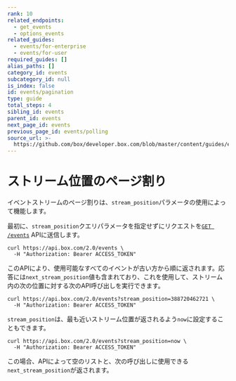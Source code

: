 ```yaml
---
rank: 10
related_endpoints:
  - get_events
  - options_events
related_guides:
  - events/for-enterprise
  - events/for-user
required_guides: []
alias_paths: []
category_id: events
subcategory_id: null
is_index: false
id: events/pagination
type: guide
total_steps: 4
sibling_id: events
parent_id: events
next_page_id: events
previous_page_id: events/polling
source_url: >-
  https://github.com/box/developer.box.com/blob/master/content/guides/events/pagination.md
---
```

# ストリーム位置のページ割り

イベントストリームのページ割りは、`stream_position`パラメータの使用によって機能します。

最初に、`stream_position`クエリパラメータを指定せずにリクエストを[`GET /events`](e://get_events) APIに送信します。

```curl
curl https://api.box.com/2.0/events \
  -H "Authorization: Bearer ACCESS_TOKEN"
```

このAPIにより、使用可能なすべてのイベントが古い方から順に返されます。応答には`next_stream_position`値も含まれており、これを使用して、ストリーム内の次の位置に対する次のAPI呼び出しを実行できます。

```curl
curl https://api.box.com/2.0/events?stream_position=388720462721 \
  -H "Authorization: Bearer ACCESS_TOKEN"
```

`stream_position`は、最も近いストリーム位置が返されるよう`now`に設定することもできます。

```curl
curl https://api.box.com/2.0/events?stream_position=now \
  -H "Authorization: Bearer ACCESS_TOKEN"
```

この場合、APIによって空のリストと、次の呼び出しに使用できる`next_stream_position`が返されます。
